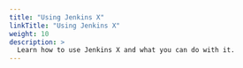 ```yaml
---
title: "Using Jenkins X"
linkTitle: "Using Jenkins X"
weight: 10
description: >
  Learn how to use Jenkins X and what you can do with it.
---
```

